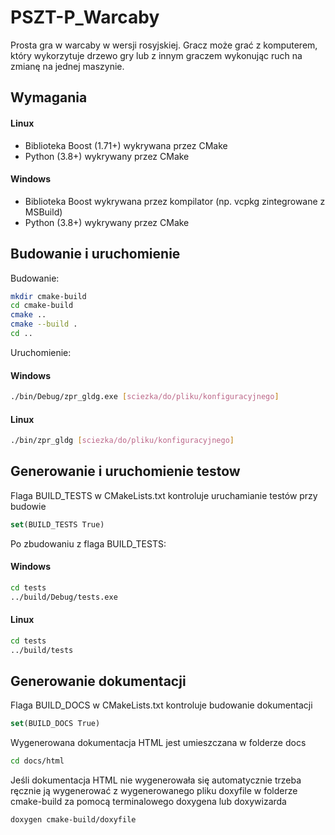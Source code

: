 # PSZT-P_Warcaby
Prosta gra w warcaby w wersji rosyjskiej. Gracz może grać z komputerem, który wykorzytuje drzewo gry lub z innym graczem wykonując ruch na zmianę na jednej maszynie.

## Wymagania
#### Linux
- Biblioteka Boost (1.71+) wykrywana przez CMake
- Python (3.8+) wykrywany przez CMake
#### Windows
- Biblioteka Boost wykrywana przez kompilator (np. vcpkg zintegrowane z MSBuild)
- Python (3.8+) wykrywany przez CMake

## Budowanie i uruchomienie
Budowanie:
``` sh
mkdir cmake-build
cd cmake-build
cmake ..
cmake --build .
cd ..
```
Uruchomienie:
#### Windows
``` sh
./bin/Debug/zpr_gldg.exe [sciezka/do/pliku/konfiguracyjnego]
```
#### Linux
``` sh
./bin/zpr_gldg [sciezka/do/pliku/konfiguracyjnego]
```
## Generowanie i uruchomienie testow
Flaga BUILD_TESTS w CMakeLists.txt kontroluje uruchamianie testów przy budowie
``` cmake
set(BUILD_TESTS True)
```
Po zbudowaniu z flaga BUILD_TESTS:
#### Windows
``` sh
cd tests
../build/Debug/tests.exe
```
#### Linux
``` sh
cd tests
../build/tests
```
## Generowanie dokumentacji
Flaga BUILD_DOCS w CMakeLists.txt kontroluje budowanie dokumentacji
``` cmake
set(BUILD_DOCS True)
```
Wygenerowana dokumentacja HTML jest umieszczana w folderze docs
``` sh
cd docs/html
```
Jeśli dokumentacja HTML nie wygenerowała się automatycznie trzeba ręcznie ją wygenerować z wygenerowanego pliku doxyfile w folderze cmake-build za pomocą terminalowego doxygena lub doxywizarda
``` sh
doxygen cmake-build/doxyfile
```
